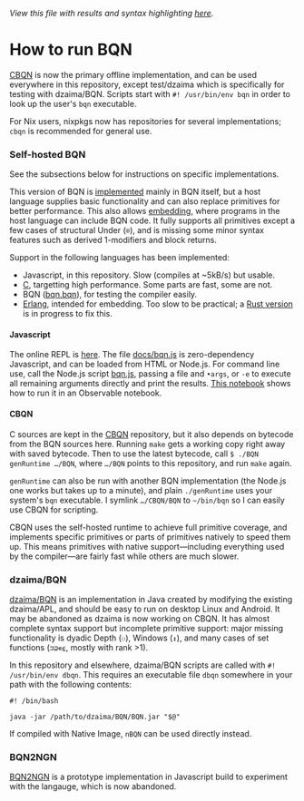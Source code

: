 *View this file with results and syntax highlighting [here](https://mlochbaum.github.io/BQN/running.html).*

# How to run BQN

[CBQN](https://github.com/dzaima/CBQN) is now the primary offline implementation, and can be used everywhere in this repository, except test/dzaima which is specifically for testing with dzaima/BQN. Scripts start with `#! /usr/bin/env bqn` in order to look up the user's `bqn` executable.

For Nix users, nixpkgs now has repositories for several implementations; `cbqn` is recommended for general use.

### Self-hosted BQN

See the subsections below for instructions on specific implementations.

This version of BQN is [implemented](implementation/README.md) mainly in BQN itself, but a host language supplies basic functionality and can also replace primitives for better performance. This also allows [embedding](doc/embed.md), where programs in the host language can include BQN code. It fully supports all primitives except a few cases of structural Under (`⌾`), and is missing some minor syntax features such as derived 1-modifiers and block returns.

Support in the following languages has been implemented:
- Javascript, in this repository. Slow (compiles at ~5kB/s) but usable.
- [C](https://github.com/dzaima/CBQN), targetting high performance. Some parts are fast, some are not.
- BQN ([bqn.bqn](bqn.bqn)), for testing the compiler easily.
- [Erlang](https://github.com/cannadayr/ebqn), intended for embedding. Too slow to be practical; a [Rust version](https://github.com/cannadayr/ebqn-rs/) is in progress to fix this.

#### Javascript

The online REPL is [here](https://mlochbaum.github.io/BQN/try.html). The file [docs/bqn.js](docs/bqn.js) is zero-dependency Javascript, and can be loaded from HTML or Node.js. For command line use, call the Node.js script [bqn.js](bqn.js), passing a file and `•args`, or `-e` to execute all remaining arguments directly and print the results. [This notebook](https://observablehq.com/@lsh/bqn) shows how to run it in an Observable notebook.

#### CBQN

C sources are kept in the [CBQN](https://github.com/dzaima/CBQN) repository, but it also depends on bytecode from the BQN sources here. Running `make` gets a working copy right away with saved bytecode. Then to use the latest bytecode, call `$ ./BQN genRuntime …/BQN`, where `…/BQN` points to this repository, and run `make` again.

`genRuntime` can also be run with another BQN implementation (the Node.js one works but takes up to a minute), and plain `./genRuntime` uses your system's `bqn` executable. I symlink `…/CBQN/BQN` to `~/bin/bqn` so I can easily use CBQN for scripting.

CBQN uses the self-hosted runtime to achieve full primitive coverage, and implements specific primitives or parts of primitives natively to speed them up. This means primitives with native support—including everything used by the compiler—are fairly fast while others are much slower.

### dzaima/BQN

[dzaima/BQN](https://github.com/dzaima/BQN/) is an implementation in Java created by modifying the existing dzaima/APL, and should be easy to run on desktop Linux and Android. It may be abandoned as dzaima is now working on CBQN. It has almost complete syntax support but incomplete primitive support: major missing functionality is dyadic Depth (`⚇`), Windows (`↕`), and many cases of set functions (`⊐⊒∊⍷`, mostly with rank >1).

In this repository and elsewhere, dzaima/BQN scripts are called with `#! /usr/bin/env dbqn`. This requires an executable file `dbqn` somewhere in your path with the following contents:

    #! /bin/bash

    java -jar /path/to/dzaima/BQN/BQN.jar "$@"

If compiled with Native Image, `nBQN` can be used directly instead.

### BQN2NGN

[BQN2NGN](https://github.com/mlochbaum/BQN2NGN) is a prototype implementation in Javascript build to experiment with the langauge, which is now abandoned.
